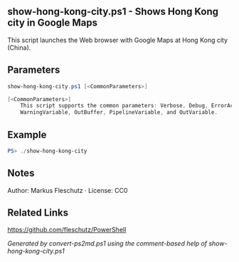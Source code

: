 ## show-hong-kong-city.ps1 - Shows Hong Kong city in Google Maps

This script launches the Web browser with Google Maps at Hong Kong city (China).

## Parameters
```powershell
show-hong-kong-city.ps1 [<CommonParameters>]

[<CommonParameters>]
    This script supports the common parameters: Verbose, Debug, ErrorAction, ErrorVariable, WarningAction, 
    WarningVariable, OutBuffer, PipelineVariable, and OutVariable.
```

## Example
```powershell
PS> ./show-hong-kong-city

```

## Notes
Author: Markus Fleschutz · License: CC0

## Related Links
https://github.com/fleschutz/PowerShell

*Generated by convert-ps2md.ps1 using the comment-based help of show-hong-kong-city.ps1*
